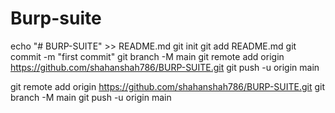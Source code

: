 # Burp-suite
echo "# BURP-SUITE" >> README.md
git init
git add README.md
git commit -m "first commit"
git branch -M main
git remote add origin https://github.com/shahanshah786/BURP-SUITE.git
git push -u origin main



git remote add origin https://github.com/shahanshah786/BURP-SUITE.git
git branch -M main
git push -u origin main
